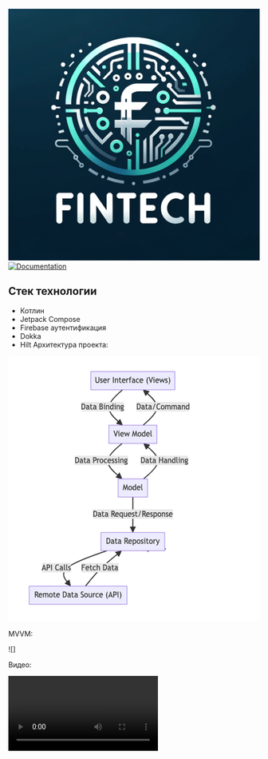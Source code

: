 ![](fintech_logo.png)
[![Documentation](https://img.shields.io/badge/Documentation-github-brightgreen.svg?style=for-the-badge)](https://marat1kh.github.io/MobileDevelopment/app/dokka/html/index.html)

## Стек технологии
- Котлин
- Jetpack Compose
- Firebase аутентификация
- Dokka
- Hilt
Архитектура проекта:

![](architecture_project.jpg)

MVVM:

![]

Видео:

![](https://github.com/Marat1Kh/MobileDevelopment/blob/dev/intro.mp4)


